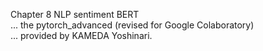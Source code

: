 Chapter 8 NLP sentiment BERT  
... the pytorch_advanced (revised for Google Colaboratory)  
... provided by KAMEDA Yoshinari.
